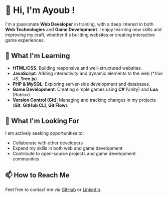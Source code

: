 
# 👋 Hi, I'm Ayoub !

I'm a passionate **Web Developer** in training, with a deep interest in both **Web Technologies** and **Game Development**. I enjoy learning new skills and improving my craft, whether it's building websites or creating interactive game experiences.

## 🌱 What I'm Learning
- **HTML/CSS**: Building responsive and well-structured websites.
- **JavaScript**: Adding interactivity and dynamic elements to the web (**Vue JS*, **Tree.js**).
- **PHP & MySQL**: Exploring server-side development and databases.
- **Game Development**: Creating simple games using **C#** (Unity) and **Lua** (Roblox).
- **Version Control (Git)**: Managing and tracking changes in my projects (**Git**, **GitHub CLI**, **Git Flow**).

## 🔭 What I'm Looking For
I am actively seeking opportunities to:
- Collaborate with other developers
- Expand my skills in both web and game development
- Contribute to open-source projects and game development communities

## 📫 How to Reach Me
Feel free to contact me via [GitHub](https://github.com/EyeOne2-0) or [LinkedIn](https://www.linkedin.com/in/ayoub-laroussi-5b20b02a0/).
